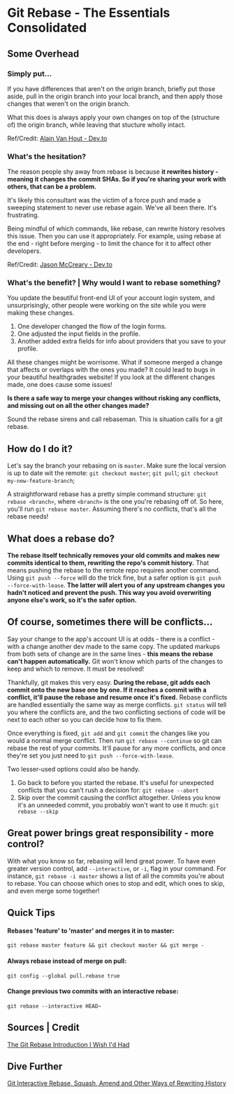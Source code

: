 # Git Rebase - The Essentials Consolidated

## Some Overhead

### Simply put...

If you have differences that aren't on the origin branch, briefly put those aside, pull in the origin branch into your local branch, and then apply those changes that weren't on the origin branch. 

What this does is always apply your own changes on top of the (structure of) the origin branch, while leaving that stucture wholly intact.

Ref/Credit: [Alain Van Hout - Dev.to](https://dev.to/alainvanhout)

### What's the hesitation?

The reason people shy away from rebase is because **it rewrites history - meaning it changes the commit SHAs. So if you're sharing your work with others, that can be a problem.**

It's likely this consultant was the victim of a force push and made a sweeping statement to never use rebase again. We've all been there. It's frustrating.

Being mindful of which commands, like rebase, can rewrite history resolves this issue. Then you can use it appropriately. For example, using rebase at the end - right before merging - to limit the chance for it to affect other developers.

Ref/Credit: [Jason McCreary - Dev.to](https://dev.to/gonedark)

### What's the benefit? | Why would I want to rebase something?

You update the beautiful front-end UI of your account login system, and unsurprisingly, other people were working on the site while you were making these changes.

1. One developer changed the flow of the login forms.
2. One adjusted the input fields in the profile.
3. Another added extra fields for info about providers that you save to your profile.

All these changes might be worrisome. What if someone merged a change that affects or overlaps with the ones you made? It could lead to bugs in your beautiful healthgrades website! If you look at the different changes made, one does cause some issues! 

**Is there a safe way to merge your changes without risking any conflicts, and missing out on all the other changes made?**

Sound the rebase sirens and call rebaseman. This is situation calls for a git rebase.

## How do I do it?

Let's say the branch your rebasing on is `master`. Make sure the local version is up to date wit the remote: 
`git checkout master`;
`git pull`;
`git checkout my-new-feature-branch`;

A straightforward rebase has a pretty simple command structure: `git rebase <branch>`, where `<branch>` is the one you're rebasing off of. So here, you'll run `git rebase master`. Assuming there's no conflicts, that's all the rebase needs!

## What does a rebase do?

**The rebase itself technically removes your old commits and makes new commits identical to them, rewriting the repo's commit history.** That means pushing the rebase to the remote repo requires another command. Using `git push --force` will do the trick fine, but a safer option is `git push --force-with-lease`. **The latter will alert you of any upstream changes you hadn't noticed and prevent the push. This way you avoid overwriting anyone else's work, so it's the safer option.**

## Of course, sometimes there will be conflicts...

Say your change to the app's account UI is at odds - there is a conflict - with a change another dev made to the same copy. The updated markups from both sets of change are in the same lines - **this means the rebase can't happen automatically.** Git won't know which parts of the changes to keep and which to remove. It must be resolved! 

Thankfully, git makes this very easy. **During the rebase, git adds each commit onto the new base one by one. If it reaches a commit with a conflict, it'll pause the rebase and resume once it's fixed.** Rebase conflicts are handled essentially the same way as merge conflicts. `git status` will tell you where the conflicts are, and the two conflicting sections of code will be next to each other so you can decide how to fix them.

Once everything is fixed, `git add` and `git commit` the changes like you would a normal merge conflict. Then run `git rebase --continue` so git can rebase the rest of your commits. It'll pause for any more conflicts, and once they're set you just need to `git push --force-with-lease`.

Two lesser-used options could also be handy. 
1. Go back to before you started the rebase. It's useful for unexpected conflicts that you can't rush a decision for:
`git rebase --abort` 
2. Skip over the commit causing the conflict altogether. Unless you know it's an unneeded commit, you probably won't want to use it much:
`git rebase --skip`

## Great power brings great responsibility - more control?

With what you know so far, rebasing will lend great power. To have even greater version control, add `--interactive`, or `-i`, flag in your command. For instance, `git rebase -i master` shows a list of all the commits you're about to rebase. You can choose which ones to stop and edit, which ones to skip, and even merge some together!



## Quick Tips

#### Rebases 'feature' to 'master' and merges it in to master:
`git rebase master feature && git checkout master && git merge -`

#### Always rebase instead of merge on pull:
`git config --global pull.rebase true`

#### Change previous two commits with an interactive rebase:
`git rebase --interactive HEAD~`

## Sources | Credit

[The Git Rebase Introduction I Wish I'd Had](https://dev.to/maxwell_dev/the-git-rebase-introduction-i-wish-id-had)

## Dive Further

[Git Interactive Rebase, Squash, Amend and Other Ways of Rewriting History](https://robots.thoughtbot.com/git-interactive-rebase-squash-amend-rewriting-history)
